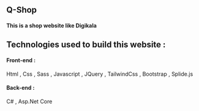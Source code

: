 ## Q-Shop

#### This is a shop website like Digikala

## Technologies used to build this website :

#### Front-end :
Html , Css , Sass , Javascript , JQuery , TailwindCss , Bootstrap , Splide.js 

#### Back-end :
C# , Asp.Net Core